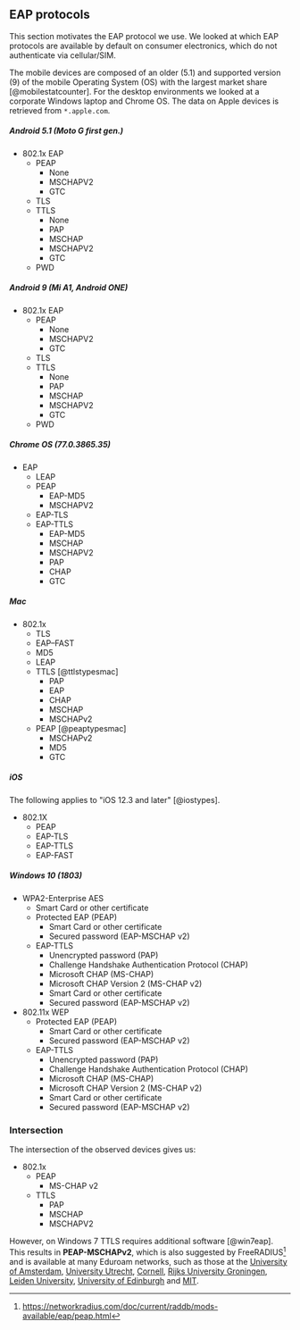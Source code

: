 ## EAP protocols

<!--
Good intro on the matter:
https://sites.google.com/site/amitsciscozone/home/switching/peap---protected-eap-protocol
-->

This section motivates the EAP protocol we use.
We looked at which EAP protocols are
available by default on consumer electronics,
which do not authenticate via cellular/SIM.

The mobile devices are composed of an older (5.1)
and supported version (9)
of the mobile Operating System (OS) with the largest market share
[@mobilestatcounter].
For the desktop environments we looked at a corporate Windows laptop and Chrome OS.
The data on Apple devices is retrieved from `*.apple.com`.

##### Android 5.1 (Moto G first gen.)

- 802.1x EAP
  - PEAP
    - None
    - MSCHAPV2
    - GTC
  - TLS
  - TTLS
    - None
    - PAP
    - MSCHAP
    - MSCHAPV2
    - GTC
  - PWD

##### Android 9 (Mi A1, Android ONE)

- 802.1x EAP
  - PEAP
    - None
    - MSCHAPV2
    - GTC
  - TLS
  - TTLS
    - None
    - PAP
    - MSCHAP
    - MSCHAPV2
    - GTC
  - PWD


##### Chrome OS (77.0.3865.35)

- EAP
  - LEAP
  - PEAP
    - EAP-MD5
    - MSCHAPV2
  - EAP-TLS
  - EAP-TTLS
    - EAP-MD5
    - MSCHAP
    - MSCHAPV2
    - PAP
    - CHAP
    - GTC

##### Mac

<!--
Recommendations: https://opensource.apple.com/source/freeradius/freeradius-42/freeradius/raddb/eap.conf.auto.html
Manual: https://www.eduroam.us/node/102
additional: https://www.apple.com/ca/business/resources/docs/macOS_Security_Overview.pdf
-->

- 802.1x
  - TLS
  - EAP–FAST
  - MD5
  - LEAP
  - TTLS [@ttlstypesmac]
    - PAP
    - EAP
    - CHAP
    - MSCHAP
    - MSCHAPv2
  - PEAP [@peaptypesmac]
    - MSCHAPv2
    - MD5
    - GTC

<!--
https://opensource.apple.com/source/freeradius/freeradius-25/freeradius/doc/rlm_eap.auto.html
  rlm_eap/types -- contains all the supported EAP-Types
  rlm_eap/types/rlm_eap_md5  -- EAP-MD5 authentication.
  rlm_eap/types/rlm_eap_tls  -- EAP-TLS based authentication.
  rlm_eap/types/rlm_eap_ttls -- TTLS based authentication.
  rlm_eap/types/rlm_eap_peap -- Windows PEAP based authentication.
  rlm_eap/types/rlm_eap_leap -- Cisco LEAP authentication.
  rlm_eap/types/rlm_eap_sim  -- EAP-SIM (GSM) based authentication
-->


##### iOS

The following applies to "iOS 12.3 and later"
[@iostypes].

- 802.1X
  - PEAP
  - EAP-TLS
  - EAP-TTLS
  - EAP-FAST


##### Windows 10 (1803)

- WPA2-Enterprise AES
  - Smart Card or other certificate
  - Protected EAP (PEAP)
    - Smart Card or other certificate
    - Secured password (EAP-MSCHAP v2)
  - EAP-TTLS
    - Unencrypted password (PAP)
    - Challenge Handshake Authentication Protocol (CHAP)
    - Microsoft CHAP (MS-CHAP)
    - Microsoft CHAP Version 2 (MS-CHAP v2)
    - Smart Card or other certificate
    - Secured password (EAP-MSCHAP v2)
- 802.11x WEP
  - Protected EAP (PEAP)
    - Smart Card or other certificate
    - Secured password (EAP-MSCHAP v2)
  - EAP-TTLS
    - Unencrypted password (PAP)
    - Challenge Handshake Authentication Protocol (CHAP)
    - Microsoft CHAP (MS-CHAP)
    - Microsoft CHAP Version 2 (MS-CHAP v2)
    - Smart Card or other certificate
    - Secured password (EAP-MSCHAP v2)

### Intersection

The intersection of the observed devices gives us:

- 802.1x
  - PEAP
    - MS-CHAP v2
  - TTLS
    - PAP
    - MSCHAP
    - MSCHAPV2

However, on Windows 7 TTLS requires additional software
[@win7eap].
This results in **PEAP-MSCHAPv2**,
which is also suggested by
FreeRADIUS[^freeradiusmschap]
and is available at many Eduroam networks,
such as those at the
[University of Amsterdam](https://extranet.uva.nl/content/a-z/draadloos-internet-voor-bezoekers/beveiliging/beveiliging.html?1571231074718),
[University Utrecht](https://handleidingen.uu.nl/handleiding/eduroam-op-chromeos/),
[Cornell](https://it.cornell.edu/wifi/connect-eduroam-android),
[Rijks University Groningen](https://www.rug.nl/umcg/diensten/ictsupport/produktendiensten/handleidingen2/eduroam-windows7.pdf),
[Leiden University](https://www.student.universiteitleiden.nl/binaries/content/assets/ul2staff/ict/handleidingen/manual-connecting-to-wifi-2018-eng.pdf),
[University of Edinburgh](https://www.ed.ac.uk/information-services/computing/desktop-personal/wifi-networking/configure-device/eduroam-android)
and
[MIT](http://kb.mit.edu/confluence/pages/viewpage.action?pageId=152599592).

[^freeradiusmschap]: https://networkradius.com/doc/current/raddb/mods-available/eap/peap.html

<!--
Eduroam itself also supports TTLS [@eduroameap],
[Radboud UMC](https://www.radboudumc.nl/en/education/target-audiences/students/general-information-for/academic-students/wireless-network)
uses *TTLS-MSCHAPv2* for its Eduroam network and
[Vrije Universiteit](https://www.vu.nl/en/about-vu-amsterdam/contact-info-and-route/departments/information-technology/eduroam/index.aspx)
uses *TTLS-PAP*.
-->

